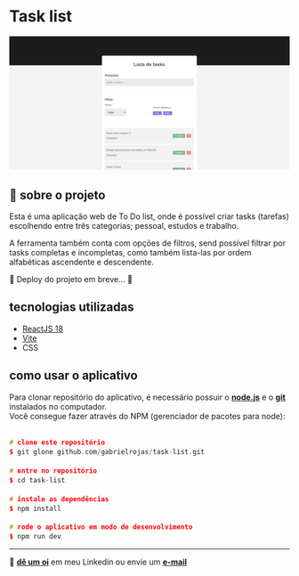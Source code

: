  # Task list
 
 <img src='./public/images/img.png' />

 ## 📃 sobre o projeto
Esta é uma aplicação web de To Do list, onde é possível criar tasks (tarefas) escolhendo entre três categorias; pessoal, estudos e trabalho. </br>

A ferramenta também conta com opções de filtros, send possível filtrar por tasks completas e incompletas, como também lista-las por ordem alfabéticas ascendente e descendente. </br>

🚧 Deploy do projeto em breve... 🚧

## tecnologias utilizadas
- [ReactJS 18](https://react.dev/)
- [Vite](https://vitejs.dev/)
- CSS

## como usar o aplicativo
Para clonar repositório do aplicativo, é necessário possuir o **[node.js](https://nodejs.org/en)** e o **[git](https://www.git-scm.com/downloads)** instalados no computador.
</br>
Você consegue fazer através do NPM (gerenciador de pacotes para node):
</br>

```c++

# clone este repositório
$ git glone github.com/gabrielrojas/task-list.git

# entre no repositório
$ cd task-list

# instale as dependências
$ npm install

# rode o aplicativo em modo de desenvolvimento
$ npm run dev

```

---

 👋 **[dê um oi](https://www.linkedin.com/in/gabriel-rojas-6362a7164/)** em meu Linkedin ou envie um **[e-mail](mailto:contato_gabrielrojas@outlook.com)**
